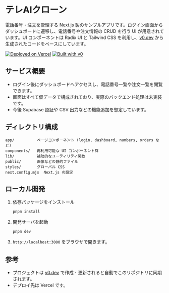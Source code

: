 # テレAIクローン

電話番号・注文を管理する Next.js 製のサンプルアプリです。ログイン画面からダッシュボードに遷移し、電話番号や注文情報の CRUD を行う UI が用意されています。UI コンポーネントは Radix UI と Tailwind CSS を利用し、[v0.dev](https://v0.dev) から生成されたコードをベースにしています。

[![Deployed on Vercel](https://img.shields.io/badge/Deployed%20on-Vercel-black?style=for-the-badge&logo=vercel)](https://vercel.com/kiichi-pmagentjps-projects/v0-)
[![Built with v0](https://img.shields.io/badge/Built%20with-v0.dev-black?style=for-the-badge)](https://v0.dev/chat/projects/ONQuuzIBPCO)

## サービス概要
- ログイン後にダッシュボードへアクセスし、電話番号一覧や注文一覧を閲覧できます。
- 画面はすべて仮データで構成されており、実際のバックエンド処理は未実装です。
- 今後 Supabase 認証や CSV 出力などの機能追加を想定しています。

## ディレクトリ構成
```
app/          ページコンポーネント (login, dashboard, numbers, orders など)
components/   再利用可能な UI コンポーネント群
lib/          補助的なユーティリティ関数
public/       画像などの静的ファイル
styles/       グローバル CSS
next.config.mjs  Next.js の設定
```

## ローカル開発
1. 依存パッケージをインストール
   ```bash
   pnpm install
   ```
2. 開発サーバを起動
   ```bash
   pnpm dev
   ```
3. `http://localhost:3000` をブラウザで開きます。

## 参考
- プロジェクトは [v0.dev](https://v0.dev) で作成・更新されると自動でこのリポジトリに同期されます。
- デプロイ先は Vercel です。
